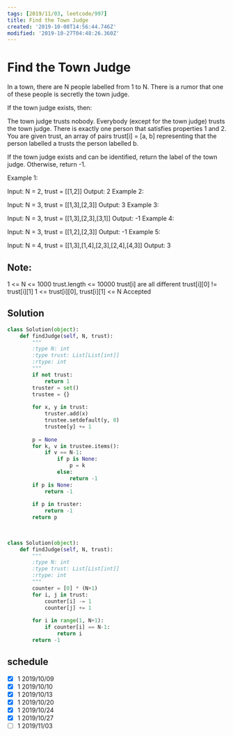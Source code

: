 ```yaml
---
tags: [2019/11/03, leetcode/997]
title: Find the Town Judge
created: '2019-10-08T14:56:44.746Z'
modified: '2019-10-27T04:48:26.360Z'
---
```


# Find the Town Judge

In a town, there are N people labelled from 1 to N.  There is a rumor that one of these people is secretly the town judge.

If the town judge exists, then:

The town judge trusts nobody.
Everybody (except for the town judge) trusts the town judge.
There is exactly one person that satisfies properties 1 and 2.
You are given trust, an array of pairs trust[i] = [a, b] representing that the person labelled a trusts the person labelled b.

If the town judge exists and can be identified, return the label of the town judge.  Otherwise, return -1.

 

Example 1:

Input: N = 2, trust = [[1,2]]
Output: 2
Example 2:

Input: N = 3, trust = [[1,3],[2,3]]
Output: 3
Example 3:

Input: N = 3, trust = [[1,3],[2,3],[3,1]]
Output: -1
Example 4:

Input: N = 3, trust = [[1,2],[2,3]]
Output: -1
Example 5:

Input: N = 4, trust = [[1,3],[1,4],[2,3],[2,4],[4,3]]
Output: 3
 

## Note:

1 <= N <= 1000
trust.length <= 10000
trust[i] are all different
trust[i][0] != trust[i][1]
1 <= trust[i][0], trust[i][1] <= N
Accepted

## Solution

```python
class Solution(object):
    def findJudge(self, N, trust):
        """
        :type N: int
        :type trust: List[List[int]]
        :rtype: int
        """
        if not trust:
            return 1
        truster = set()
        trustee = {}
        
        for x, y in trust:
            truster.add(x)
            trustee.setdefault(y, 0)
            trustee[y] += 1
        
        p = None
        for k, v in trustee.items():
            if v == N-1:
                if p is None:
                    p = k
                else:
                    return -1
        if p is None:
            return -1
        
        if p in truster:
            return -1
        return p
            
        
```

```python
class Solution(object):
    def findJudge(self, N, trust):
        """
        :type N: int
        :type trust: List[List[int]]
        :rtype: int
        """
        counter = [0] * (N+1)
        for i, j in trust:
            counter[i] -= 1
            counter[j] += 1
        
        for i in range(1, N+1):
            if counter[i] == N-1:
                return i
        return -1
```

## schedule

* [x] 1 2019/10/09
* [x] 1 2019/10/10
* [x] 1 2019/10/13
* [x] 1 2019/10/20
* [x] 1 2019/10/24
* [x] 1 2019/10/27
* [ ] 1 2019/11/03
